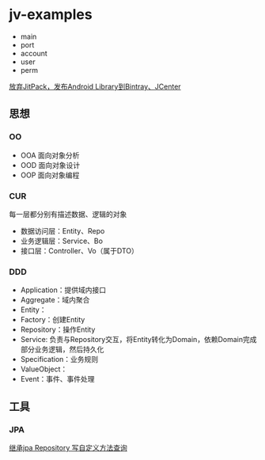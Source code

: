# jv-examples

* main
* port
* account
* user
* perm

[放弃JitPack，发布Android Library到Bintray、JCenter](https://www.jianshu.com/p/9f81d5b5a451)

## 思想

### OO

* OOA 面向对象分析
* OOD 面向对象设计
* OOP 面向对象编程

### CUR

每一层都分别有描述数据、逻辑的对象

* 数据访问层：Entity、Repo
* 业务逻辑层：Service、Bo
* 接口层：Controller、Vo（属于DTO）

### DDD

* Application：提供域内接口
* Aggregate：域内聚合
* Entity：
* Factory：创建Entity
* Repository：操作Entity
* Service: 负责与Repository交互，将Entity转化为Domain，依赖Domain完成部分业务逻辑，然后持久化
* Specification：业务规则
* ValueObject：
* Event：事件、事件处理

## 工具

### JPA
    
[继承jpa Repository 写自定义方法查询](https://blog.csdn.net/bird_tp/article/details/83651651)